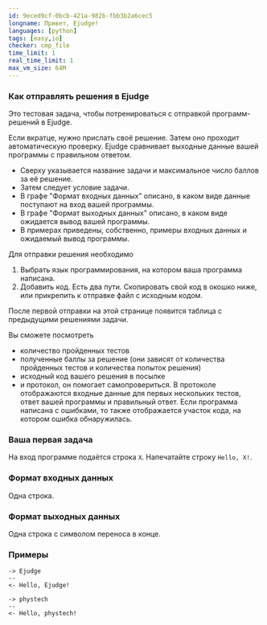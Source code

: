 ```yaml
---
id: 9eced9cf-0bcb-421a-982b-fbb3b2a6cec5
longname: Привет, Ejudge!
languages: [python]
tags: [easy,io]
checker: cmp_file
time_limit: 1
real_time_limit: 1
max_vm_size: 64M
---
```



### Как отправлять решения в Ejudge

Это тестовая задача, чтобы потренироваться с отправкой программ-решений в Ejudge.

Если вкратце, нужно прислать своё решение. Затем оно проходит автоматическую проверку. Ejudge сравнивает выходные данные вашей программы с правильном ответом.

- Сверху указывается название задачи и максимальное число баллов за её решение.
- Затем следует условие задачи.
- В графе "Формат входных данных" описано, в каком виде данные поступают на вход вашей программы.
- В графе "Формат выходных данных" описано, в каком виде ожидается вывод вашей программы.
- В примерах приведены, собственно, примеры входных данных и ожидаемый вывод программы.

Для отправки решения необходимо

1. Выбрать язык программирования, на котором ваша программа написана.
2. Добавить код. Есть два пути. Скопировать свой код в окошко ниже, или прикрепить к отправке файл с исходным кодом.

После первой отправки на этой странице появится таблица с предыдущими решениями задачи.

Вы сможете посмотреть

- количество пройденных тестов
- полученные баллы за решение (они зависят от количества пройденных тестов и количества попыток решения)
- исходный код вашего решения в посылке
- и протокол, он помогает самопровериться. В протоколе отображаются входные данные для первых нескольких тестов, ответ вашей программы и правильный ответ. Если программа написана с ошибками, то также отображается участок кода, на котором ошибка обнаружилась.

### Ваша первая задача

На вход программе подаётся строка `X`. Напечатайте строку `Hello, X!`.

### Формат входных данных

Одна строка.

### Формат выходных данных

Одна строка с символом переноса в конце.

### Примеры

```
-> Ejudge
--
<- Hello, Ejudge!
```

```
-> phystech
--
<- Hello, phystech!
```
